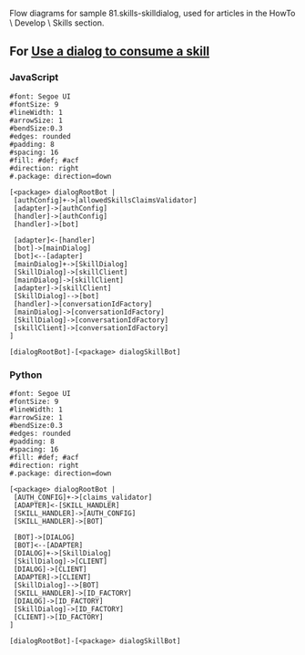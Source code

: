 Flow diagrams for sample 81.skills-skilldialog, used for articles in the HowTo \ Develop \ Skills section.

## For [Use a dialog to consume a skill](/articles/v4sdk/skilldialog-howto.md)

### JavaScript

```nomnoml
#font: Segoe UI
#fontSize: 9
#lineWidth: 1
#arrowSize: 1
#bendSize:0.3
#edges: rounded
#padding: 8
#spacing: 16
#fill: #def; #acf
#direction: right
#.package: direction=down

[<package> dialogRootBot |
 [authConfig]+->[allowedSkillsClaimsValidator]
 [adapter]->[authConfig]
 [handler]->[authConfig]
 [handler]->[bot]

 [adapter]<-[handler]
 [bot]->[mainDialog]
 [bot]<--[adapter]
 [mainDialog]+->[SkillDialog]
 [SkillDialog]->[skillClient]
 [mainDialog]->[skillClient]
 [adapter]->[skillClient]
 [SkillDialog]-->[bot]
 [handler]->[conversationIdFactory]
 [mainDialog]->[conversationIdFactory]
 [SkillDialog]->[conversationIdFactory]
 [skillClient]->[conversationIdFactory]
]

[dialogRootBot]-[<package> dialogSkillBot]
```

### Python

```nomnoml
#font: Segoe UI
#fontSize: 9
#lineWidth: 1
#arrowSize: 1
#bendSize:0.3
#edges: rounded
#padding: 8
#spacing: 16
#fill: #def; #acf
#direction: right
#.package: direction=down

[<package> dialogRootBot |
 [AUTH_CONFIG]+->[claims_validator]
 [ADAPTER]<-[SKILL_HANDLER]
 [SKILL_HANDLER]->[AUTH_CONFIG]
 [SKILL_HANDLER]->[BOT]

 [BOT]->[DIALOG]
 [BOT]<--[ADAPTER]
 [DIALOG]+->[SkillDialog]
 [SkillDialog]->[CLIENT]
 [DIALOG]->[CLIENT]
 [ADAPTER]->[CLIENT]
 [SkillDialog]-->[BOT]
 [SKILL_HANDLER]->[ID_FACTORY]
 [DIALOG]->[ID_FACTORY]
 [SkillDialog]->[ID_FACTORY]
 [CLIENT]->[ID_FACTORY]
]

[dialogRootBot]-[<package> dialogSkillBot]
```
